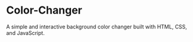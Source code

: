 # Color-Changer
A simple and interactive background color changer built with HTML, CSS, and JavaScript.
